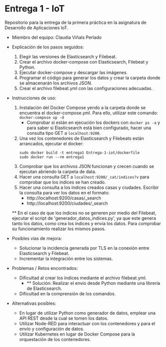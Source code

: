 # Entrega 1 - IoT

Repositorio para la entrega de la primera práctica en la asignatura de Desarrollo de Aplicaciones IoT.

- Miembro del equipo: Claudia Viñals Perlado

- Explicación de los pasos seguidos:
    1. Elegir las versiones de Elasticsearch y Filebeat.
    2. Crear el archivo docker-compose con Elasticsearch, Filebeat y Python.
    3. Ejecutar docker-compose y descargar las imágenes.
    4. Programar el código para generar los datos y crear la carpeta donde se almacenarán los archivos JSON.
    5. Crear el archivo filebeat.yml con las configuraciones adecuadas.

- Instrucciones de uso:
    1. Instalación del Docker Compose yendo a la carpeta donde se encuentra el docker-compose.yml. Para ello, utilizar este comando: `docker-compose up -d`
        - Comprobar si están en ejecución los dockers con `docker ps -a` y para saber si Elasticsearch está bien configurado, hacer una consulta tipo GET a `localhost:9200`.
    2. Una vez los contenedores de Elasticsearch y Filebeats están arrancados, ejecutar el docker:
        ```
        sudo docker build -t entrega1 Entrega-1-iot/dockerfile
        sudo docker run --rm entrega1
        ```
    3. Comprobar que los archivos JSON funcionan y crecen cuando se ejecutan abriendo la carpeta de data.
    4. Hacer una consulta GET a `localhost:9200/_cat/indices?v` para comprobar que los índices se han creado.
    5. Hacer una consulta a los índices creados casas y ciudades. Escribir la consulta para ver los datos en el formato:
        - http://localhost:9200/casas/_search
        - http://localhost:9200/ciudades/_search

    ** En el caso de que los índices no se generen por medio del Filebeat, ejecutar el script de 'generador_datos_indices.py', ya que este genera tanto los datos, como crea los índices y envía los datos. Para comprobar su funcionamiento realizar los mismos pasos. 
    
- Posibles vías de mejora:
    - Solucionar la incidencia generada por TLS en la conexión entre Elasticsearch y Filebeat.
    - Incrementar la integración entre los sistemas.

- Problemas / Retos encontrados:
    - Dificultad al crear los índices mediante el archivo filebeat.yml.
        - ** Solución: Realizar el envío desde Python mediante una librería de Elasticsearch.
    - Dificultad en la comprensión de los comandos.

- Alternativas posibles:
    - En lugar de utilizar Python como generador de datos, emplear una API REST desde la cual se tomen los datos.
    - Utilizar Node-RED para interactuar con los contenedores y para el envío y configuración de datos.
    - Utilizar Kubernetes en lugar de Docker Compose para la orquestación de los contenedores.